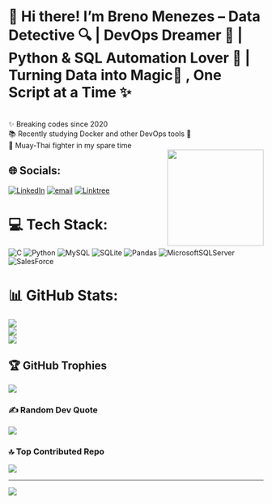# 👋 Hi there! I’m Breno Menezes – Data Detective 🔍 | DevOps Dreamer 🚀 | Python & SQL Automation Lover 🤖 | Turning Data into Magic🧙 , One Script at a Time ✨
<br>✨ Breaking codes since 2020<br>📚 Recently studying Docker and other DevOps tools 🐳<br>🥊 Muay-Thai fighter in my spare time<br>
<img align="right" alt="" height="190px" src="/https://tenor.com/bM7my.gif">


## 🌐 Socials:
[![LinkedIn](https://img.shields.io/badge/LinkedIn-%230077B5.svg?logo=linkedin&logoColor=white)](https://www.linkedin.com/in/breno-menezes-araujo/) [![email](https://img.shields.io/badge/Email-D14836?logo=gmail&logoColor=white)](mailto:brenomearaujo@gmail.com) [![Linktree](https://img.shields.io/badge/-Linktree-43E55E?style=flat&logo=linktree&logoColor=white)](https://linktr.ee/Breno_Menezes)

# 💻 Tech Stack:
![C](https://img.shields.io/badge/c-%2300599C.svg?style=for-the-badge&logo=c&logoColor=white) ![Python](https://img.shields.io/badge/python-3670A0?style=for-the-badge&logo=python&logoColor=ffdd54) ![MySQL](https://img.shields.io/badge/mysql-4479A1.svg?style=for-the-badge&logo=mysql&logoColor=white) ![SQLite](https://img.shields.io/badge/sqlite-%2307405e.svg?style=for-the-badge&logo=sqlite&logoColor=white) ![Pandas](https://img.shields.io/badge/pandas-%23150458.svg?style=for-the-badge&logo=pandas&logoColor=white) ![MicrosoftSQLServer](https://img.shields.io/badge/Microsoft%20SQL%20Server-CC2927?style=for-the-badge&logo=microsoft%20sql%20server&logoColor=white) ![SalesForce](https://img.shields.io/badge/Salesforce-00A1E0?style=for-the-badge&logo=Salesforce&logoColor=white)
# 📊 GitHub Stats:
![](https://github-readme-stats.vercel.app/api?username=Brenezes&theme=dark&hide_border=false&include_all_commits=false&count_private=false)<br/>
![](https://nirzak-streak-stats.vercel.app/?user=Brenezes&theme=dark&hide_border=false)<br/>
![](https://github-readme-stats.vercel.app/api/top-langs/?username=Brenezes&theme=dark&hide_border=false&include_all_commits=false&count_private=false&layout=compact)

## 🏆 GitHub Trophies
![](https://github-profile-trophy.vercel.app/?username=Brenezes&theme=radical&no-frame=false&no-bg=true&margin-w=4)

### ✍️ Random Dev Quote
![](https://quotes-github-readme.vercel.app/api?type=horizontal&theme=radical)

### 🔝 Top Contributed Repo
![](https://github-contributor-stats.vercel.app/api?username=Brenezes&limit=5&theme=dark&combine_all_yearly_contributions=true)

---
[![](https://visitcount.itsvg.in/api?id=Brenezes&icon=0&color=0)](https://visitcount.itsvg.in)
